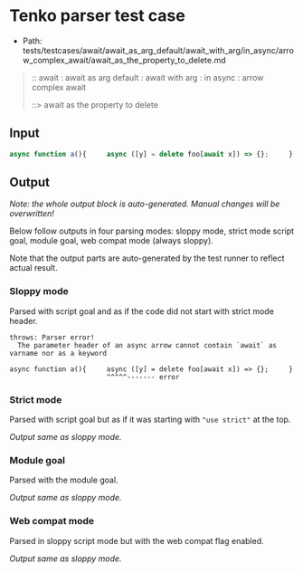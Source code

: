 # Tenko parser test case

- Path: tests/testcases/await/await_as_arg_default/await_with_arg/in_async/arrow_complex_await/await_as_the_property_to_delete.md

> :: await : await as arg default : await with arg : in async : arrow complex await
>
> ::> await as the property to delete

## Input

`````js
async function a(){     async ([y] = delete foo[await x]) => {};     }
`````

## Output

_Note: the whole output block is auto-generated. Manual changes will be overwritten!_

Below follow outputs in four parsing modes: sloppy mode, strict mode script goal, module goal, web compat mode (always sloppy).

Note that the output parts are auto-generated by the test runner to reflect actual result.

### Sloppy mode

Parsed with script goal and as if the code did not start with strict mode header.

`````
throws: Parser error!
  The parameter header of an async arrow cannot contain `await` as varname nor as a keyword

async function a(){     async ([y] = delete foo[await x]) => {};     }
                        ^^^^^------- error
`````

### Strict mode

Parsed with script goal but as if it was starting with `"use strict"` at the top.

_Output same as sloppy mode._

### Module goal

Parsed with the module goal.

_Output same as sloppy mode._

### Web compat mode

Parsed in sloppy script mode but with the web compat flag enabled.

_Output same as sloppy mode._
